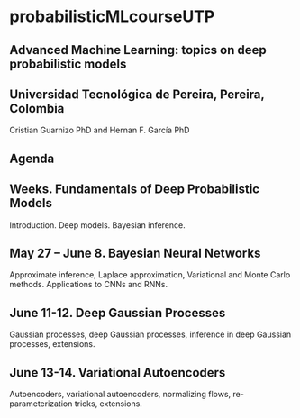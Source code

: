 # probabilisticMLcourseUTP


## Advanced Machine Learning: topics on deep probabilistic models
## Universidad Tecnológica de Pereira, Pereira, Colombia 

Cristian Guarnizo PhD and Hernan F. García PhD

## Agenda
## Weeks. Fundamentals of Deep Probabilistic Models
Introduction. Deep models. Bayesian inference.
## May 27 – June 8. Bayesian Neural Networks
Approximate inference, Laplace approximation, Variational and Monte Carlo
methods. Applications to CNNs and RNNs.
## June 11-12. Deep Gaussian Processes
Gaussian processes, deep Gaussian processes, inference in deep Gaussian
processes, extensions.
## June 13-14. Variational Autoencoders
Autoencoders, variational autoencoders, normalizing flows, re-parameterization
tricks, extensions.
